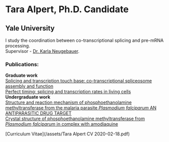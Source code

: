 # Tara Alpert, Ph.D. Candidate
## Yale University

I study the coordination between co-transcriptional splicing and pre-mRNA processing.    
Supervisor - [Dr. Karla Neugebauer](https://www.neugebauerlab.com/).

### Publications:  
**Graduate work**  
[Splicing and transcription touch base: co-transcriptional spliceosome assembly and function](https://www.nature.com/articles/nrm.2017.63)  
[Perfect timing: splicing and transcription rates in living cells](https://onlinelibrary.wiley.com/doi/abs/10.1002/wrna.1401)  
**Undergraduate work**  
[Structure and reaction mechanism of phosphoethanolamine methyltransferase from the malaria parasite *Plasmodium falciparum* AN ANTIPARASITIC DRUG TARGET](https://www.jbc.org/content/287/2/1426.short)  
[Crystal structure of phosphoethanolamine methyltransferase from *Plasmodium falciparum* in complex with amodiaquine](https://www.sciencedirect.com/science/article/pii/S0960894X12007834)  

[Curriculum Vitae](/assets/Tara Alpert CV 2020-02-18.pdf)
